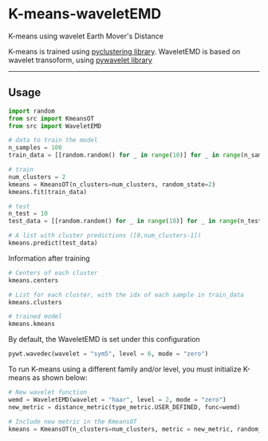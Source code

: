 # K-means-waveletEMD
K-means using wavelet Earth Mover's Distance

K-means is trained using [pyclustering library](https://pyclustering.github.io/).
WaveletEMD is based on wavelet transoform, using [pywavelet library](https://pywavelets.readthedocs.io)

___
## Usage
```python
import random
from src import KmeansOT
from src import WaveletEMD

# data to train the model
n_samples = 100
train_data = [[random.random() for _ in range(10)] for _ in range(n_samples)]

# train
num_clusters = 2
kmeans = KmeansOT(n_clusters=num_clusters, random_state=2)
kmeans.fit(train_data)

# test
n_test = 10
test_data = [[random.random() for _ in range(10)] for _ in range(n_test)]

# A list with cluster predictions ([0,num_clusters-1])
kmeans.predict(test_data) 
```

Information after training
```python
# Centers of each cluster
kmeans.centers

# List for each cluster, with the idx of each sample in train_data 
kmeans.clusters

# trained model
kmeans.kmeans
```

By default, the WaveletEMD is set under this configuration
```python
pywt.wavedec(wavelet = "sym5", level = 6, mode = "zero")
```

To run K-means using a different family and/or level, you must initialize K-means as shown below:
```python
# New wavelet function
wemd = WaveletEMD(wavelet = "haar", level = 2, mode = "zero") 
new_metric = distance_metric(type_metric.USER_DEFINED, func=wemd)

# Include new metric in the KmeansOT
kmeans = KmeansOT(n_clusters=num_clusters, metric = new_metric, random_state=2)
```






